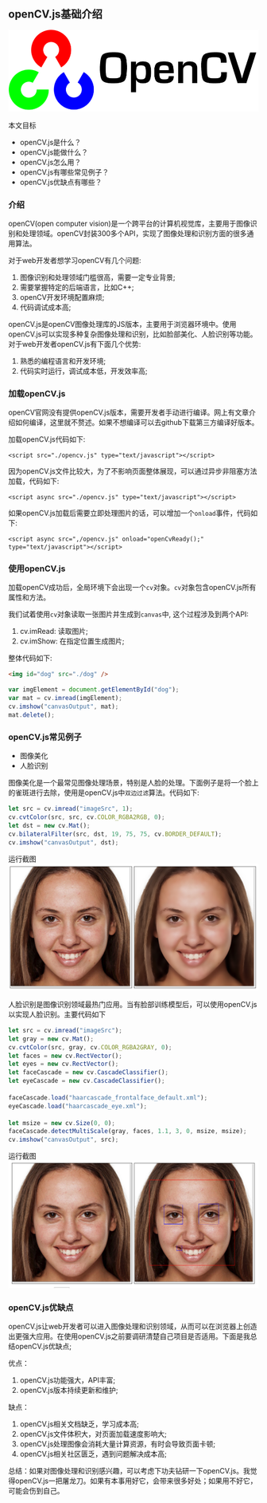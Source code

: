 ## openCV.js基础介绍

![openCV_logo](../static/opencv_logo.png)  

本文目标
* openCV.js是什么？
* openCV.js能做什么？
* openCV.js怎么用？
* openCV.js有哪些常见例子？
* openCV.js优缺点有哪些？

### 介绍
openCV(open computer vision)是一个跨平台的计算机视觉库，主要用于图像识别和处理领域。openCV封装300多个API，实现了图像处理和识别方面的很多通用算法。

对于web开发者想学习openCV有几个问题: 
1. 图像识别和处理领域门槛很高，需要一定专业背景;
2. 需要掌握特定的后端语言，比如C++;
3. openCV开发环境配置麻烦;
4. 代码调试成本高;


openCV.js是openCV图像处理库的JS版本，主要用于浏览器环境中。使用openCV.js可以实现多种复杂图像处理和识别，比如脸部美化、人脸识别等功能。对于web开发者openCV.js有下面几个优势:
1. 熟悉的编程语言和开发环境;
2. 代码实时运行，调试成本低，开发效率高;

### 加载openCV.js

openCV官网没有提供openCV.js版本，需要开发者手动进行编译。网上有文章介绍如何编译，这里就不赘述。如果不想编译可以去github下载第三方编译好版本。

加载openCV.js代码如下:
```
<script src="./opencv.js" type="text/javascript"></script> 
```

因为openCV.js文件比较大，为了不影响页面整体展现，可以通过异步非阻塞方法加载，代码如下:
```
<script async src="./opencv.js" type="text/javascript"></script>
```

如果openCV.js加载后需要立即处理图片的话，可以增加一个`onload`事件，代码如下:
```
<script async src=",/opencv.js" onload="openCvReady();" type="text/javascript"></script>
```

### 使用openCV.js
加载openCV成功后，全局环境下会出现一个`cv`对象。`cv`对象包含openCV.js所有属性和方法。

我们试着使用`cv`对象读取一张图片并生成到`canvas`中, 这个过程涉及到两个API:
1. cv.imRead: 读取图片;
2. cv.imShow: 在指定位置生成图片;

整体代码如下:

```html
<img id="dog" src="./dog" /> 
```

```js
var imgElement = document.getElementById("dog");
var mat = cv.imread(imgElement);
cv.imshow("canvasOutput", mat);
mat.delete();
```


### openCV.js常见例子

* 图像美化
* 人脸识别

图像美化是一个最常见图像处理场景，特别是人脸的处理。下面例子是将一个脸上的雀斑进行去除，使用是openCV.js中`双边过滤`算法。代码如下:

```js
let src = cv.imread("imageSrc", 1);
cv.cvtColor(src, src, cv.COLOR_RGBA2RGB, 0);
let dst = new cv.Mat();            
cv.bilateralFilter(src, dst, 19, 75, 75, cv.BORDER_DEFAULT);
cv.imshow("canvasOutput", dst);
```
运行截图
![opencv_face](../static/opencv_face.png)  



人脸识别是图像识别领域最热门应用。当有脸部训练模型后，可以使用openCV.js以实现人脸识别。主要代码如下

```js
let src = cv.imread("imageSrc");
let gray = new cv.Mat();
cv.cvtColor(src, gray, cv.COLOR_RGBA2GRAY, 0);
let faces = new cv.RectVector();
let eyes = new cv.RectVector();
let faceCascade = new cv.CascadeClassifier();
let eyeCascade = new cv.CascadeClassifier();

faceCascade.load("haarcascade_frontalface_default.xml");
eyeCascade.load("haarcascade_eye.xml");

let msize = new cv.Size(0, 0);
faceCascade.detectMultiScale(gray, faces, 1.1, 3, 0, msize, msize);
cv.imshow("canvasOutput", src);
```
运行截图
![openCV_logo](../static/opencv_face_detection.png)  

### openCV.js优缺点

openCV.js让web开发者可以进入图像处理和识别领域，从而可以在浏览器上创造出更强大应用。在使用openCV.js之前要调研清楚自己项目是否适用。下面是我总结openCV.js优缺点;

优点：
1. openCV.js功能强大，API丰富;
2. openCV.js版本持续更新和维护;

缺点：
1. openCV.js相关文档缺乏，学习成本高;
2. openCV.js文件体积大，对页面加载速度影响大;
3. openCV.js处理图像会消耗大量计算资源，有时会导致页面卡顿;
4. openCV.js相关社区匮乏，遇到问题解决成本高;


总结：如果对图像处理和识别感兴趣，可以考虑下功夫钻研一下openCV.js。我觉得openCV.js一把屠龙刀。如果有本事用好它，会带来很多好处；如果用不好它，可能会伤到自己。

